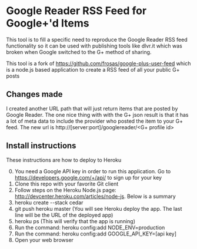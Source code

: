 # Google Reader RSS Feed for Google+'d Items

This tool is to fill a specific need to reproduce the Google Reader RSS feed functionality
so it can be used with publishing tools like dlvr.it which was broken when Google switched
to the G+ method of sharing.

This tool is a fork of https://github.com/frosas/google-plus-user-feed which is a node.js
based application to create a RSS feed of all your public G+ posts

## Changes made

I created another URL path that will just return items that are posted by Google Reader.
The one nice thing with with the G+ json result is that it has a lot of meta data to
include the provider who posted the item to your G+ feed.  The new url is
http://[server:port]/googlereader/<G+ profile id>

## Install instructions

These instructions are how to deploy to Heroku

0. You need a Google API key in order to run this application.  Go to https://developers.google.com/+/api/ to sign up for your key
1. Clone this repo with your favorite Git client
2. Follow steps on the Heroku Node.js page: http://devcenter.heroku.com/articles/node-js. Below is a summary
3. heroku create --stack cedar
4. git push heroku master (You will see Heroku deploy the app.  The last line will be the URL of the deployed app)
5. heroku ps (This will verify that the app is running)
6. Run the command: heroku config:add NODE_ENV=production
7. Run the command: heroku config:add GOOGLE_API_KEY=[api key]
8. Open your web browser
